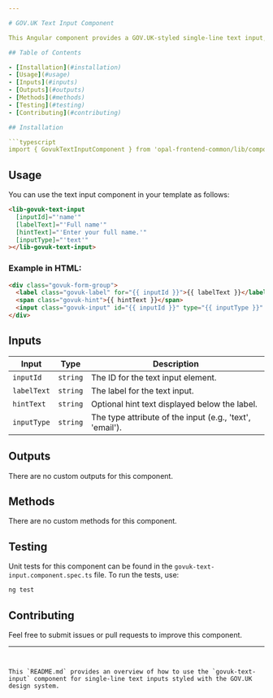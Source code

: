 ```yaml
---

# GOV.UK Text Input Component

This Angular component provides a GOV.UK-styled single-line text input, following GOV.UK design and accessibility standards.

## Table of Contents

- [Installation](#installation)
- [Usage](#usage)
- [Inputs](#inputs)
- [Outputs](#outputs)
- [Methods](#methods)
- [Testing](#testing)
- [Contributing](#contributing)

## Installation

```typescript
import { GovukTextInputComponent } from 'opal-frontend-common/lib/components/govuk/govuk-text-input/govuk-text-input.component';
```

## Usage

You can use the text input component in your template as follows:

```html
<lib-govuk-text-input
  [inputId]="'name'"
  [labelText]="'Full name'"
  [hintText]="'Enter your full name.'"
  [inputType]="'text'"
></lib-govuk-text-input>
```

### Example in HTML:

```html
<div class="govuk-form-group">
  <label class="govuk-label" for="{{ inputId }}">{{ labelText }}</label>
  <span class="govuk-hint">{{ hintText }}</span>
  <input class="govuk-input" id="{{ inputId }}" type="{{ inputType }}" />
</div>
```

## Inputs

| Input       | Type     | Description                                              |
| ----------- | -------- | -------------------------------------------------------- |
| `inputId`   | `string` | The ID for the text input element.                       |
| `labelText` | `string` | The label for the text input.                            |
| `hintText`  | `string` | Optional hint text displayed below the label.            |
| `inputType` | `string` | The type attribute of the input (e.g., 'text', 'email'). |

## Outputs

There are no custom outputs for this component.

## Methods

There are no custom methods for this component.

## Testing

Unit tests for this component can be found in the `govuk-text-input.component.spec.ts` file. To run the tests, use:

```bash
ng test
```

## Contributing

Feel free to submit issues or pull requests to improve this component.

---
```


This `README.md` provides an overview of how to use the `govuk-text-input` component for single-line text inputs styled with the GOV.UK design system.
